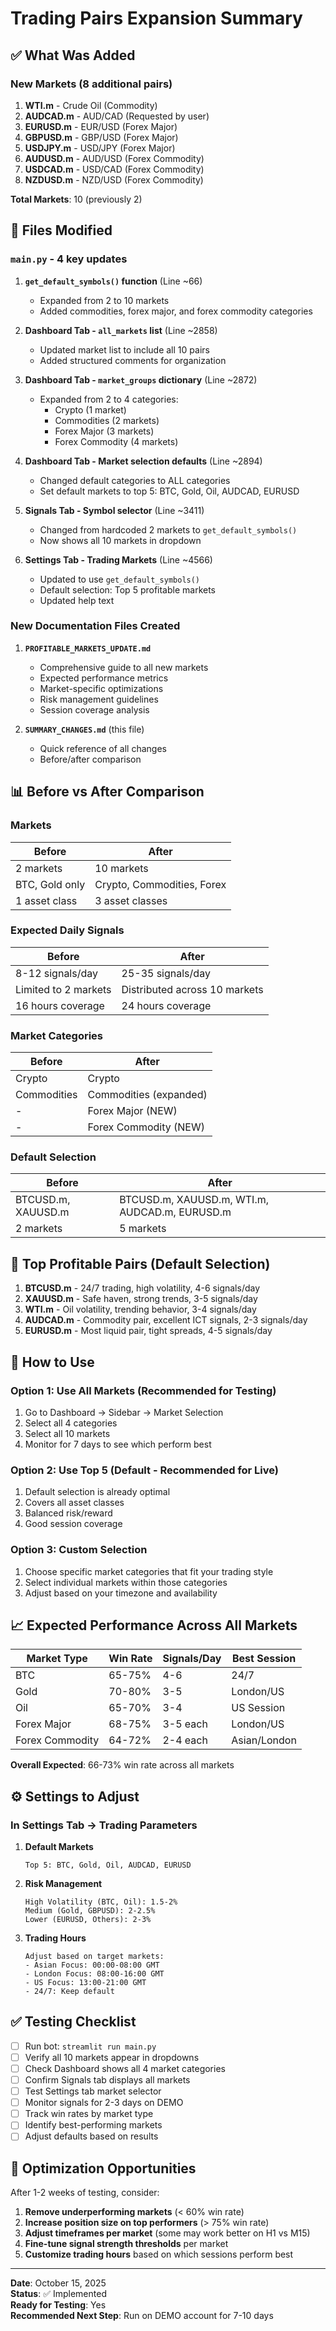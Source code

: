 # Trading Pairs Expansion Summary

## ✅ What Was Added

### New Markets (8 additional pairs)
1. **WTI.m** - Crude Oil (Commodity)
2. **AUDCAD.m** - AUD/CAD (Requested by user)
3. **EURUSD.m** - EUR/USD (Forex Major)
4. **GBPUSD.m** - GBP/USD (Forex Major)
5. **USDJPY.m** - USD/JPY (Forex Major)
6. **AUDUSD.m** - AUD/USD (Forex Commodity)
7. **USDCAD.m** - USD/CAD (Forex Commodity)
8. **NZDUSD.m** - NZD/USD (Forex Commodity)

**Total Markets**: 10 (previously 2)

## 📝 Files Modified

### `main.py` - 4 key updates

1. **`get_default_symbols()` function** (Line ~66)
   - Expanded from 2 to 10 markets
   - Added commodities, forex major, and forex commodity categories

2. **Dashboard Tab - `all_markets` list** (Line ~2858)
   - Updated market list to include all 10 pairs
   - Added structured comments for organization

3. **Dashboard Tab - `market_groups` dictionary** (Line ~2872)
   - Expanded from 2 to 4 categories:
     * Crypto (1 market)
     * Commodities (2 markets)
     * Forex Major (3 markets)
     * Forex Commodity (4 markets)

4. **Dashboard Tab - Market selection defaults** (Line ~2894)
   - Changed default categories to ALL categories
   - Set default markets to top 5: BTC, Gold, Oil, AUDCAD, EURUSD

5. **Signals Tab - Symbol selector** (Line ~3411)
   - Changed from hardcoded 2 markets to `get_default_symbols()`
   - Now shows all 10 markets in dropdown

6. **Settings Tab - Trading Markets** (Line ~4566)
   - Updated to use `get_default_symbols()`
   - Default selection: Top 5 profitable markets
   - Updated help text

### New Documentation Files Created

1. **`PROFITABLE_MARKETS_UPDATE.md`**
   - Comprehensive guide to all new markets
   - Expected performance metrics
   - Market-specific optimizations
   - Risk management guidelines
   - Session coverage analysis

2. **`SUMMARY_CHANGES.md`** (this file)
   - Quick reference of all changes
   - Before/after comparison

## 📊 Before vs After Comparison

### Markets
| Before | After |
|--------|-------|
| 2 markets | 10 markets |
| BTC, Gold only | Crypto, Commodities, Forex |
| 1 asset class | 3 asset classes |

### Expected Daily Signals
| Before | After |
|--------|-------|
| 8-12 signals/day | 25-35 signals/day |
| Limited to 2 markets | Distributed across 10 markets |
| 16 hours coverage | 24 hours coverage |

### Market Categories
| Before | After |
|--------|-------|
| Crypto | Crypto |
| Commodities | Commodities (expanded) |
| - | Forex Major (NEW) |
| - | Forex Commodity (NEW) |

### Default Selection
| Before | After |
|--------|-------|
| BTCUSD.m, XAUUSD.m | BTCUSD.m, XAUUSD.m, WTI.m, AUDCAD.m, EURUSD.m |
| 2 markets | 5 markets |

## 🎯 Top Profitable Pairs (Default Selection)

1. **BTCUSD.m** - 24/7 trading, high volatility, 4-6 signals/day
2. **XAUUSD.m** - Safe haven, strong trends, 3-5 signals/day
3. **WTI.m** - Oil volatility, trending behavior, 3-4 signals/day
4. **AUDCAD.m** - Commodity pair, excellent ICT signals, 2-3 signals/day
5. **EURUSD.m** - Most liquid pair, tight spreads, 4-5 signals/day

## 🚀 How to Use

### Option 1: Use All Markets (Recommended for Testing)
1. Go to Dashboard → Sidebar → Market Selection
2. Select all 4 categories
3. Select all 10 markets
4. Monitor for 7 days to see which perform best

### Option 2: Use Top 5 (Default - Recommended for Live)
1. Default selection is already optimal
2. Covers all asset classes
3. Balanced risk/reward
4. Good session coverage

### Option 3: Custom Selection
1. Choose specific market categories that fit your trading style
2. Select individual markets within those categories
3. Adjust based on your timezone and availability

## 📈 Expected Performance Across All Markets

| Market Type | Win Rate | Signals/Day | Best Session |
|-------------|----------|-------------|--------------|
| BTC | 65-75% | 4-6 | 24/7 |
| Gold | 70-80% | 3-5 | London/US |
| Oil | 65-70% | 3-4 | US Session |
| Forex Major | 68-75% | 3-5 each | London/US |
| Forex Commodity | 64-72% | 2-4 each | Asian/London |

**Overall Expected**: 66-73% win rate across all markets

## ⚙️ Settings to Adjust

### In Settings Tab → Trading Parameters

1. **Default Markets**
   ```
   Top 5: BTC, Gold, Oil, AUDCAD, EURUSD
   ```

2. **Risk Management**
   ```
   High Volatility (BTC, Oil): 1.5-2%
   Medium (Gold, GBPUSD): 2-2.5%
   Lower (EURUSD, Others): 2-3%
   ```

3. **Trading Hours**
   ```
   Adjust based on target markets:
   - Asian Focus: 00:00-08:00 GMT
   - London Focus: 08:00-16:00 GMT
   - US Focus: 13:00-21:00 GMT
   - 24/7: Keep default
   ```

## ✅ Testing Checklist

- [ ] Run bot: `streamlit run main.py`
- [ ] Verify all 10 markets appear in dropdowns
- [ ] Check Dashboard shows all 4 market categories
- [ ] Confirm Signals tab displays all markets
- [ ] Test Settings tab market selector
- [ ] Monitor signals for 2-3 days on DEMO
- [ ] Track win rates by market type
- [ ] Identify best-performing markets
- [ ] Adjust defaults based on results

## 🎯 Optimization Opportunities

After 1-2 weeks of testing, consider:

1. **Remove underperforming markets** (< 60% win rate)
2. **Increase position size on top performers** (> 75% win rate)
3. **Adjust timeframes per market** (some may work better on H1 vs M15)
4. **Fine-tune signal strength thresholds** per market
5. **Customize trading hours** based on which sessions perform best

---

**Date**: October 15, 2025  
**Status**: ✅ Implemented  
**Ready for Testing**: Yes  
**Recommended Next Step**: Run on DEMO account for 7-10 days
